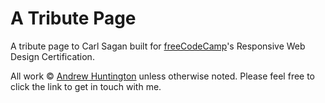# A Tribute Page

A tribute page to Carl Sagan built for [freeCodeCamp](https://www.freecodecamp.com)'s Responsive Web Design Certification.

All work © [Andrew Huntington](https://andrewhuntington.com) unless otherwise noted. Please feel free to click the link to get in touch with me.